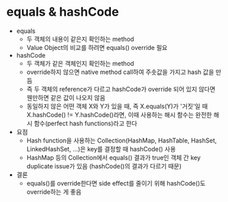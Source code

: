 # equals & hashCode

- equals
    - 두 객체의 내용이 같은지 확인하는 method
    - Value Object의 비교를 하려면 equals() override 필요
- hashCode
    - 두 객체가 같은 객체인지 확인하는 method
    - override하지 않으면 native method call하여 주솟값을 가지고 hash 값을 만듬
    - 즉 두 객체의 reference가 다르고 hashCode가 override 되어 있지 않다면 웬만하면 같은 값이 나오지 않음
    - 동일하지 않은 어떤 객체 X와 Y가 있을 때, 즉 X.equals(Y)가 '거짓'일 때 X.hashCode() != Y.hashCode()라면, 이때 사용하는 해시 함수는 완전한 해시 함수(perfect hash functions)라고 한다
- 요점
    - Hash function을 사용하는 Collection(HashMap, HashTable, HashSet, LinkedHashSet, ...)은 key를 결정할 때 hashCode() 사용
    - HashMap 등의 Collection에서 equals() 결과가 true인 객체 간 key duplicate issue가 있음 (hashCode()의 결과가 다르기 때문)
- 결론
    - equals()를 override한다면 side effect를 줄이기 위해 hashCode()도 override하는 게 좋음